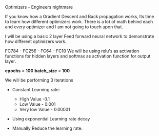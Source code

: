 Optimizers - Engineers nightmare 

If you know how a Gradient Descent and Back propagation works, Its time to learn how different optimizers work. There is a lot of math behind each and every optimizer and I am not going to touch upon that.

I will be using a basic 2 layer Feed forward neural network to demonstrate how different optimizers work.

FC784 - FC256 - FC64 - FC10
We will be using relu's as activation functions for hidden layers and softmax as activation function for output layer.


**epochs** = **100**
**batch_size** = **100**

We will be performing 3 Iterations 
- Constant Learning rate:
   - High Value -0.1 
   - Low Value - 0.001
   - Very low Value - 0.00001

- Using exponential Learning rate decay

- Manually Reduce the learning rate.
